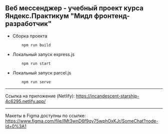 Веб мессенджер - учебный проект курса Яндекс.Практикум "Мидл фронтенд-разработчик"
---
* Сборка проекта 
    ```shell script
        npm run build
    ```

* Локальный запуск express.js 
    ```shell script
        npm run start
    ```

* Локальный запуск parcel.js 
    ```shell script
        npm run serve
    ```

---
Ссылка на приложение (Netlify):
https://incandescent-starship-4c6295.netlify.app/

---
Макеты в Figma доступны по ссылке:
https://www.figma.com/file/lMt3wnD6f9qy75wphOxKJr/SomeChat?node-id=0%3A1